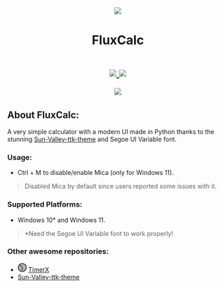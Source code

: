 <div align="center">
    <img src="https://raw.githubusercontent.com/Futura-Py/FluxCalc/main/src/icon.ico" width="100"></a> 
    <h1>FluxCalc<h1>    
    <a href="https://github.com/Futura-Py/FluxCalc/releases">
         <img src="https://user-images.githubusercontent.com/86362423/162710522-c40c4f39-a6b9-48bc-84bc-1c6b78319f01.png"
         width="200">
    </a>
    <a>
         <img src="https://user-images.githubusercontent.com/86362423/162727921-b1daf52f-48e4-404e-8a8c-9079acce6a4d.png"
         width="200">
    </a>
</div>
<p align="center">
  <img src="screenshot.png" width = "700"/>
</p>
     
## About FluxCalc:
  A very simple calculator with a modern UI made in Python thanks to the stunning [Sun-Valley-ttk-theme](https://github.com/rdbende/Sun-Valley-ttk-theme) and Segoe UI Variable font.

### Usage:
- Ctrl + M to disable/enable Mica (only for Windows 11). 
>Disabled Mica by default since users reported some issues with it.

### Supported Platforms:
- Windows 10* and Windows 11.

>*Need the Segoe UI Variable font to work properly!
 </div>
 
### Other awesome repositories:
- <a><img src="https://raw.githubusercontent.com/Futura-Py/TimerX/master/assets/logo_new.png"
       width="20"> [TimerX](https://github.com/Futura-Py/TimerX)
- [Sun-Valley-ttk-theme](https://github.com/rdbende/Sun-Valley-ttk-theme)

